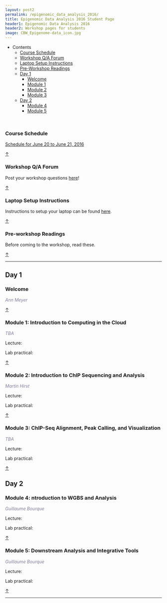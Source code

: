 ```yaml
---
layout: post2
permalink: /epigenomic_data_analysis_2016/
title: Epigenomic Data Analysis 2016 Student Page
header1: Epigenomic Data Analysis 2016
header2: Workshop pages for students
image: CBW_Epigenome-data_icon.jpg
---
```


<ul id="navmenu">
  <li><a id="back_to_top">Contents</a>
     <ul class="sub1">
     <li><a href="#course_schedule">Course Schedule</a></li>
     <li><a href="#q_a_forum">Workshop Q/A Forum</a></li>
     <li><a href="#laptop_setup">Laptop Setup Instructions</a></li>
     <li><a href="#pre_readings">Pre-Workshop Readings</a></li>
      <li><a href="#day1">Day 1</a>
         <ul class="sub2">  
           <li><a href="#welcome">Welcome</a></li>
           <li><a href="#module_1">Module 1</a></li>
           <li><a href="#module_2">Module 2</a></li>
           <li><a href="#module_3">Module 3</a></li>
        </ul>
      </li>
       <li><a href="#day_2">Day 2</a>
          <ul class="sub2">
             <li><a href="#module_4">Module 4</a></li>
             <li><a href="#module_5">Module 5</a></li>
           </ul>
       </li>
    </ul>
  </li>
</ul>  

<br>

###  Course Schedule  <a id="course_schedule"></a>

  <a href="http://bioinformatics-ca.github.io/2016_workshops/epigenomics/Epigenomics_2016_Schedule_v1.pdf">Schedule for June 20 to June 21, 2016</a>

[&uarr;](#back_to_top)

###  Workshop Q/A Forum <a id="q_a_forum"></a>

  Post your workshop questions <a href="http://todaysmeet.com/Epigenomics2016">here</a>!

[&uarr;](#back_to_top)

###  Laptop Setup Instructions <a id="laptop_setup"></a>

  Instructions to setup your laptop can be found <a href="http://bioinformatics-ca.github.io/2016_workshops/epigenomics/laptop_setup_instructions.pdf">here</a>.

[&uarr;](#back_to_top)

###  Pre-workshop Readings <a id="pre_readings"></a>

  Before coming to the workshop, read these.

[&uarr;](#back_to_top)

***

##  Day 1 <a id="day_1"></a>

###  Welcome <a id="welcome"></a>

  *<font color="#827e9c">Ann Meyer</font>* 
<br>

[&uarr;](#back_to_top)

###  Module 1: Introduction to Computing in the Cloud <a id="module_1"></a>

  *<font color="#827e9c">TBA</font>*
  
  Lecture:
  
  Lab practical:

[&uarr;](#back_to_top)

###  Module 2: Introduction to ChIP Sequencing and Analysis <a id="module_2"></a>

  *<font color="#827e9c">Martin Hirst</font>*
  
  Lecture:
  
  Lab practical:

[&uarr;](#back_to_top)

###  Module 3: ChIP-Seq Alignment, Peak Calling, and Visualization <a id="module_3"></a>

  *<font color="#827e9c">TBA</font>*
  
  Lecture:
  
  Lab practical:

[&uarr;](#back_to_top)

##  Day 2 <a id="day_2"></a>

###  Module 4: ntroduction to WGBS and Analysis <a id="module_4"></a>

  *<font color="#827e9c">Guillaume Bourque</font>*
  
  Lecture:
  
  Lab practical:

[&uarr;](#back_to_top)

###  Module 5: Downstream Analysis and Integrative Tools <a id="module_5"></a>

  *<font color="#827e9c">Guillaume Bourque</font>*
  
  Lecture:
  
  Lab practical:

[&uarr;](#back_to_top)

***
